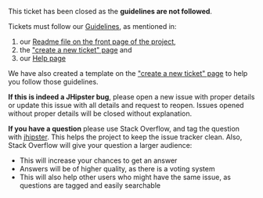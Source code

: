 This ticket has been closed as the **guidelines are not followed**.

Tickets must follow our [Guidelines](https://github.com/jhipster/generator-jhipster/blob/master/CONTRIBUTING.md), as mentioned in:

1. our [Readme file on the front page of the project](https://github.com/jhipster/generator-jhipster/blob/master/README.md),
2. the ["create a new ticket" page](https://github.com/jhipster/generator-jhipster/issues/new/choose) and
3. our [Help page](https://www.jhipster.tech/help/)

We have also created a template on the ["create a new ticket" page](https://github.com/jhipster/generator-jhipster/issues/new/choose) to help you follow those guidelines.

**If this is indeed a JHipster bug**, please open a new issue with proper details or update this issue with all details and request to reopen.
Issues opened without proper details will be closed without explanation.

**If you have a question** please use Stack Overflow, and tag the question with [jhipster](http://stackoverflow.com/questions/tagged/jhipster). This helps the project to keep the issue tracker clean. Also, Stack Overflow will give your question a larger audience:

- This will increase your chances to get an answer
- Answers will be of higher quality, as there is a voting system
- This will also help other users who might have the same issue, as questions are tagged and easily searchable
